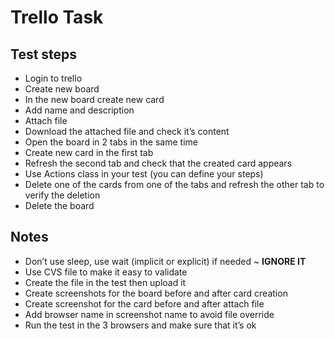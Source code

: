 # Trello Task

## Test steps 
* Login to trello 
* Create new board 
* In the new board create new card 
* Add name and description 
* Attach file 
* Download the attached file and check it’s content 
* Open the board in 2 tabs in the same time 
* Create new card in the first tab 
* Refresh the second tab and check that the created card appears 
* Use Actions class in your test (you can define your steps)
* Delete one of the cards from one of the tabs and refresh the other tab to verify the deletion 
* Delete the board

## Notes 
* Don’t use sleep, use wait (implicit or explicit) if needed ~ **IGNORE IT** 
* Use CVS file to make it easy to validate 
* Create the file in the test then upload it 
* Create screenshots for the board before and after card creation 
* Create screenshot for the card before and after attach file 
* Add browser name in screenshot name to avoid file override 
* Run the test in the 3 browsers and make sure that it’s ok 
